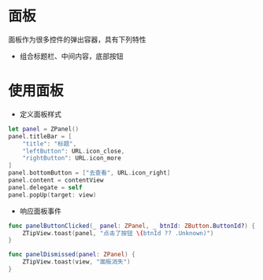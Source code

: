 # 面板
面板作为很多控件的弹出容器，具有下列特性
- 组合标题栏、中间内容，底部按钮

# 使用面板
* 定义面板样式
``` swift
let panel = ZPanel()
panel.titleBar = [
    "title": "标题",
    "leftButton": URL.icon_close,
    "rightButton": URL.icon_more
]
panel.bottomButton = ["去查看", URL.icon_right]
panel.content = contentView
panel.delegate = self
panel.popUp(target: view)
```
* 响应面板事件
``` swift
func panelButtonClicked(_ panel: ZPanel, _ btnId: ZButton.ButtonId?) {
    ZTipView.toast(panel, "点击了按钮 \(btnId ?? .Unknown)")
}

func panelDismissed(panel: ZPanel) {
    ZTipView.toast(view, "面板消失")
}
```
